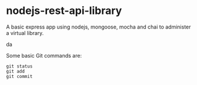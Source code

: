 # nodejs-rest-api-library

A basic express app using nodejs, mongoose, mocha and chai to administer a virtual library.

da

Some basic Git commands are:
```
git status
git add
git commit
```
